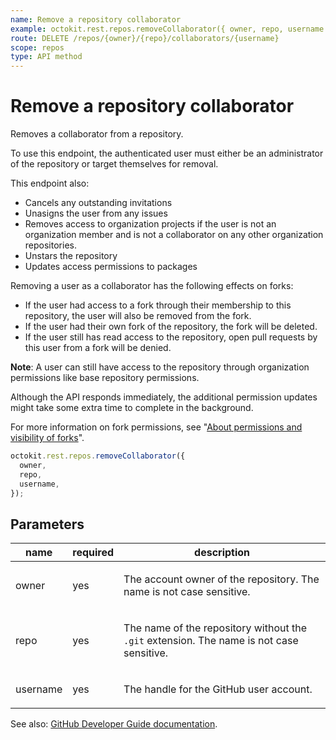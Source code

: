 ```yaml
---
name: Remove a repository collaborator
example: octokit.rest.repos.removeCollaborator({ owner, repo, username })
route: DELETE /repos/{owner}/{repo}/collaborators/{username}
scope: repos
type: API method
---
```


# Remove a repository collaborator

Removes a collaborator from a repository.

To use this endpoint, the authenticated user must either be an administrator of the repository or target themselves for removal.

This endpoint also:

- Cancels any outstanding invitations
- Unasigns the user from any issues
- Removes access to organization projects if the user is not an organization member and is not a collaborator on any other organization repositories.
- Unstars the repository
- Updates access permissions to packages

Removing a user as a collaborator has the following effects on forks:

- If the user had access to a fork through their membership to this repository, the user will also be removed from the fork.
- If the user had their own fork of the repository, the fork will be deleted.
- If the user still has read access to the repository, open pull requests by this user from a fork will be denied.

**Note**: A user can still have access to the repository through organization permissions like base repository permissions.

Although the API responds immediately, the additional permission updates might take some extra time to complete in the background.

For more information on fork permissions, see "[About permissions and visibility of forks](https://docs.github.com/pull-requests/collaborating-with-pull-requests/working-with-forks/about-permissions-and-visibility-of-forks)".

```js
octokit.rest.repos.removeCollaborator({
  owner,
  repo,
  username,
});
```

## Parameters

<table>
  <thead>
    <tr>
      <th>name</th>
      <th>required</th>
      <th>description</th>
    </tr>
  </thead>
  <tbody>
    <tr><td>owner</td><td>yes</td><td>

The account owner of the repository. The name is not case sensitive.

</td></tr>
<tr><td>repo</td><td>yes</td><td>

The name of the repository without the `.git` extension. The name is not case sensitive.

</td></tr>
<tr><td>username</td><td>yes</td><td>

The handle for the GitHub user account.

</td></tr>
  </tbody>
</table>

See also: [GitHub Developer Guide documentation](https://docs.github.com/rest/collaborators/collaborators#remove-a-repository-collaborator).
